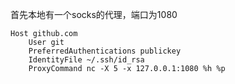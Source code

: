 首先本地有一个socks的代理，端口为1080

```
Host github.com
    User git
    PreferredAuthentications publickey
    IdentityFile ~/.ssh/id_rsa
    ProxyCommand nc -X 5 -x 127.0.0.1:1080 %h %p
```